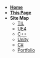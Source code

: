 - [**Home**](/)
- [**This Page**]()
- **Site Map**
    * [TIL](/TIL/)
    * [UE4](/UE4/)
    * [C++](/Cpp/)
    * [Unity](/Unity/)
    * [C#](/CSharp/)
    * [Portfolio](https://www.notion.so/Portfolio-f9d19fe8a72f43f7bae1e9abe9189487)
